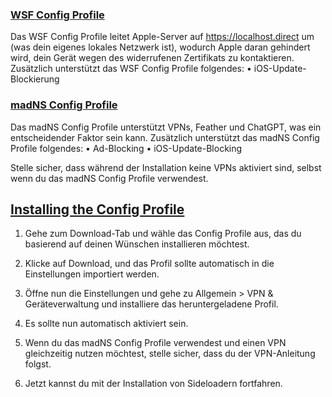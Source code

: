 ### [WSF Config Profile](accent://)

Das WSF Config Profile leitet Apple-Server auf https://localhost.direct um (was dein eigenes lokales Netzwerk ist), wodurch Apple daran gehindert wird, dein Gerät wegen des widerrufenen Zertifikats zu kontaktieren. Zusätzlich unterstützt das WSF Config Profile folgendes:
	•	iOS-Update-Blockierung

### [madNS Config Profile](accent://)

Das madNS Config Profile unterstützt VPNs, Feather und ChatGPT, was ein entscheidender Faktor sein kann. Zusätzlich unterstützt das madNS Config Profile folgendes:
	•	Ad-Blocking
	•	iOS-Update-Blocking

Stelle sicher, dass während der Installation keine VPNs aktiviert sind, selbst wenn du das madNS Config Profile verwendest.



## [Installing the Config Profile](accent://)
1.	Gehe zum Download-Tab und wähle das Config Profile aus, das du basierend auf deinen Wünschen installieren möchtest.

2.	Klicke auf Download, und das Profil sollte automatisch in die Einstellungen importiert werden.

3.	Öffne nun die Einstellungen und gehe zu Allgemein > VPN & Geräteverwaltung und installiere das heruntergeladene Profil.

4.	Es sollte nun automatisch aktiviert sein.

5.	Wenn du das madNS Config Profile verwendest und einen VPN gleichzeitig nutzen möchtest, stelle sicher, dass du der VPN-Anleitung folgst.

6.	Jetzt kannst du mit der Installation von Sideloadern fortfahren.